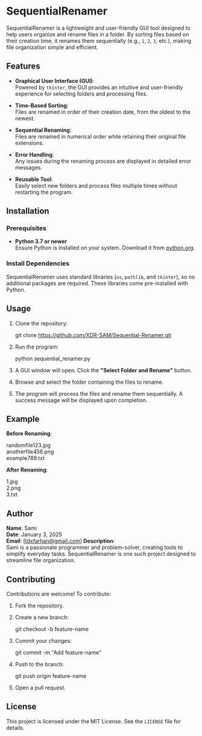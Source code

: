 # SequentialRenamer

SequentialRenamer is a lightweight and user-friendly GUI tool designed to help users organize and rename files in a folder. By sorting files based on their creation time, it renames them sequentially (e.g., `1`, `2`, `3`, etc.), making file organization simple and efficient.



## Features

- **Graphical User Interface (GUI)**:  
  Powered by `tkinter`, the GUI provides an intuitive and user-friendly experience for selecting folders and processing files.

- **Time-Based Sorting**:  
  Files are renamed in order of their creation date, from the oldest to the newest.

- **Sequential Renaming**:  
  Files are renamed in numerical order while retaining their original file extensions.

- **Error Handling**:  
  Any issues during the renaming process are displayed in detailed error messages.

- **Reusable Tool**:  
  Easily select new folders and process files multiple times without restarting the program.



## Installation

### Prerequisites
- **Python 3.7 or newer**  
  Ensure Python is installed on your system. Download it from [python.org](https://www.python.org/).

### Install Dependencies
SequentialRenamer uses standard libraries (`os`, `pathlib`, and `tkinter`), so no additional packages are required. These libraries come pre-installed with Python.


## Usage

1. Clone the repository:  
  
   git clone https://github.com/XDR-SAM/Sequential-Renamer.git

2. Run the program:  
  
   python sequential_renamer.py
 

3. A GUI window will open. Click the **"Select Folder and Rename"** button.

4. Browse and select the folder containing the files to rename.

5. The program will process the files and rename them sequentially. A success message will be displayed upon completion.


## Example

**Before Renaming**:  

randomfile123.jpg  
anotherfile456.png  
example789.txt  


**After Renaming**:  

1.jpg  
2.png  
3.txt  




## Author

**Name**: Sami  
**Date**: January 3, 2025  
**Email**: [tdxfarhan@gmail.com] 
**Description**:  
Sami is a passionate programmer and problem-solver, creating tools to simplify everyday tasks. SequentialRenamer is one such project designed to streamline file organization.  



## Contributing

Contributions are welcome! To contribute:  
1. Fork the repository.  
2. Create a new branch:  
  
   git checkout -b feature-name
  
3. Commit your changes:  
 
   git commit -m "Add feature-name"
  
4. Push to the branch:  
  
   git push origin feature-name
   
5. Open a pull request.



## License

This project is licensed under the MIT License. See the `LICENSE` file for details.


